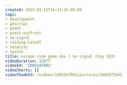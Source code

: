 ```yaml
---
created: 2025-03-12T14:43:16-05:00
tags:
- development
- gdscript
- godot
- guest-outfrost
- no-signal
- raiding-LainVT
- tenacity
- twitch
title: escape room game dev | no signal (day 183)
videoDuration: 12877
videoId: '1065347001'
videoShorts: []
videoThumbId: /videos/1065347001/pictures/1992872645
---
```

